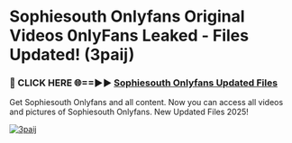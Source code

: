 # Sophiesouth Onlyfans Original Videos 0nlyFans Leaked - Files Updated! (3paij)

<h3>🔴 CLICK HERE 🌐==►► <a href="https://tinyurl.com/2m67pmp6" rel="nofollow">Sophiesouth Onlyfans Updated Files</a></h3>

Get Sophiesouth Onlyfans and all content. Now you can access all videos and pictures of Sophiesouth Onlyfans. New Updated Files 2025!

[![3paij](https://i.imgur.com/H4QAA4z.gif)](https://tinyurl.com/2m67pmp6)